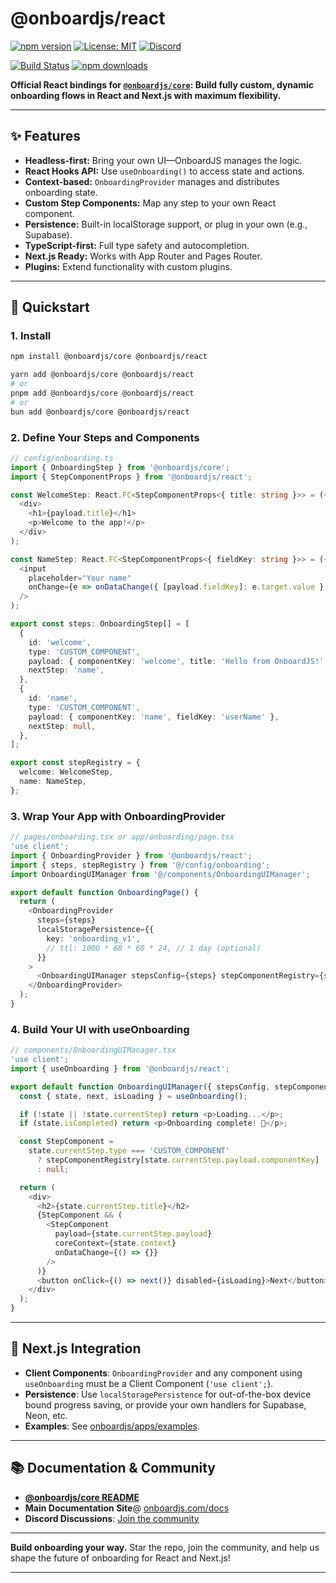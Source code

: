 # @onboardjs/react

[![npm version](https://badge.fury.io/js/%40onboardjs%2Freact.svg)](https://badge.fury.io/js/%40onboardjs%2Freact)
[![License: MIT](https://img.shields.io/badge/License-MIT-yellow.svg)](https://opensource.org/licenses/MIT)
[![Discord](https://img.shields.io/discord/1380449826663301182?label=discord)](https://discord.gg/RnG5AdZjyR)

[![Build Status](https://github.com/Somafet/onboardjs/actions/workflows/react-tests.yml/badge.svg?branch=main&path=packages/react)](#)
[![npm downloads](https://img.shields.io/npm/dm/@onboardjs/react.svg)](https://www.npmjs.com/package/@onboardjs/react)

**Official React bindings for [`@onboardjs/core`](https://github.com/Somafet/onboardjs/tree/main/packages/core): Build fully custom, dynamic onboarding flows in React and Next.js with maximum flexibility.**

---

## ✨ Features

- **Headless-first:** Bring your own UI—OnboardJS manages the logic.
- **React Hooks API:** Use `useOnboarding()` to access state and actions.
- **Context-based:** `OnboardingProvider` manages and distributes onboarding state.
- **Custom Step Components:** Map any step to your own React component.
- **Persistence:** Built-in localStorage support, or plug in your own (e.g., Supabase).
- **TypeScript-first:** Full type safety and autocompletion.
- **Next.js Ready:** Works with App Router and Pages Router.
- **Plugins:** Extend functionality with custom plugins.

---

## 🚀 Quickstart

### 1. Install

```bash
npm install @onboardjs/core @onboardjs/react
```

```bash
yarn add @onboardjs/core @onboardjs/react
# or
pnpm add @onboardjs/core @onboardjs/react
# or
bun add @onboardjs/core @onboardjs/react
```

### 2. Define Your Steps and Components

```typescript jsx
// config/onboarding.ts
import { OnboardingStep } from '@onboardjs/core';
import { StepComponentProps } from '@onboardjs/react';

const WelcomeStep: React.FC<StepComponentProps<{ title: string }>> = ({ payload }) => (
  <div>
    <h1>{payload.title}</h1>
    <p>Welcome to the app!</p>
  </div>
);

const NameStep: React.FC<StepComponentProps<{ fieldKey: string }>> = ({ payload, onDataChange }) => (
  <input
    placeholder="Your name"
    onChange={e => onDataChange({ [payload.fieldKey]: e.target.value }, e.target.value.length > 1)}
  />
);

export const steps: OnboardingStep[] = [
  {
    id: 'welcome',
    type: 'CUSTOM_COMPONENT',
    payload: { componentKey: 'welcome', title: 'Hello from OnboardJS!' },
    nextStep: 'name',
  },
  {
    id: 'name',
    type: 'CUSTOM_COMPONENT',
    payload: { componentKey: 'name', fieldKey: 'userName' },
    nextStep: null,
  },
];

export const stepRegistry = {
  welcome: WelcomeStep,
  name: NameStep,
};
```

### 3. Wrap Your App with OnboardingProvider

```typescript jsx
// pages/onboarding.tsx or app/onboarding/page.tsx
'use client';
import { OnboardingProvider } from '@onboardjs/react';
import { steps, stepRegistry } from '@/config/onboarding';
import OnboardingUIManager from '@/components/OnboardingUIManager';

export default function OnboardingPage() {
  return (
    <OnboardingProvider
      steps={steps}
      localStoragePersistence={{
        key: 'onboarding_v1',
        // ttl: 1000 * 60 * 60 * 24, // 1 day (optional)
      }}
    >
      <OnboardingUIManager stepsConfig={steps} stepComponentRegistry={stepRegistry} />
    </OnboardingProvider>
  );
}
```

### 4. Build Your UI with useOnboarding

```typescript jsx
// components/OnboardingUIManager.tsx
'use client';
import { useOnboarding } from '@onboardjs/react';

export default function OnboardingUIManager({ stepsConfig, stepComponentRegistry }) {
  const { state, next, isLoading } = useOnboarding();

  if (!state || !state.currentStep) return <p>Loading...</p>;
  if (state.isCompleted) return <p>Onboarding complete! 🎉</p>;

  const StepComponent =
    state.currentStep.type === 'CUSTOM_COMPONENT'
      ? stepComponentRegistry[state.currentStep.payload.componentKey]
      : null;

  return (
    <div>
      <h2>{state.currentStep.title}</h2>
      {StepComponent && (
        <StepComponent
          payload={state.currentStep.payload}
          coreContext={state.context}
          onDataChange={() => {}}
        />
      )}
      <button onClick={() => next()} disabled={isLoading}>Next</button>
    </div>
  );
}
```

---

## 📝 Next.js Integration

- **Client Components**: `OnboardingProvider` and any component using `useOnboarding` must be a Client Component (`'use client';`).
- **Persistence**: Use `localStoragePersistence` for out-of-the-box device bound progress saving, or provide your own handlers for Supabase, Neon, etc.
- **Examples**: See [onboardjs/apps/examples](https://github.com/Somafet/onboardjs/tree/main/apps/examples).

---

## 📚 Documentation & Community

- **[@onboardjs/core README](https://github.com/Somafet/onboardjs/tree/main/packages/core)**
- **Main Documentation Site**@ [onboardjs.com/docs](https://onboardjs.com/docs)
- **Discord Discussions**: [Join the community](https://discord.gg/RnG5AdZjyR)

---

**Build onboarding your way.**
Star the repo, join the community, and help us shape the future of onboarding for React and Next.js!

---
